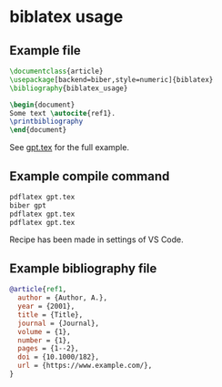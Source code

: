 # biblatex usage

## Example file

```latex
\documentclass{article}
\usepackage[backend=biber,style=numeric]{biblatex}
\bibliography{biblatex_usage}

\begin{document}
Some text \autocite{ref1}.
\printbibliography
\end{document}
```

See [gpt.tex](response/gpt.tex) for the full example.

## Example compile command

```bash
pdflatex gpt.tex
biber gpt
pdflatex gpt.tex
pdflatex gpt.tex
```

Recipe has been made in settings of VS Code.

## Example bibliography file

```bib
@article{ref1,
  author = {Author, A.},
  year = {2001},
  title = {Title},
  journal = {Journal},
  volume = {1},
  number = {1},
  pages = {1--2},
  doi = {10.1000/182},
  url = {https://www.example.com/},
}
```
